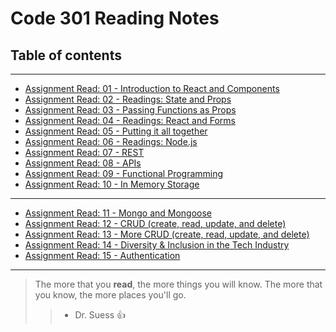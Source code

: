 # Code 301 Reading Notes

## Table of contents
---
* [Assignment Read: 01 - Introduction to React and Components](./class-01.md)
* [Assignment Read: 02 - Readings: State and Props](./class-02.md)
* [Assignment Read: 03 - Passing Functions as Props](./class-03.md)
* [Assignment Read: 04 - Readings: React and Forms](./class-04.md)
* [Assignment Read: 05 - Putting it all together](./class-05.md)
* [Assignment Read: 06 - Readings: Node.js](./class-06.md)
* [Assignment Read: 07 - REST](./class-07.md)
* [Assignment Read: 08 - APIs](./class-08.md)
* [Assignment Read: 09 - Functional Programming](./class-09.md)
* [Assignment Read: 10 -  In Memory Storage](./class-10.md)
__________________________________________________________________

* [Assignment Read: 11 - Mongo and Mongoose](./class-11.md)
* [Assignment Read: 12 - CRUD (create, read, update, and delete)](./class-12.md)
* [Assignment Read: 13 -  More CRUD (create, read, update, and delete)](./class-13.md)
* [Assignment Read: 14 - Diversity & Inclusion in the Tech Industry](./class-14.md)
* [Assignment Read: 15 -  Authentication](./class-15.md)

__________________________________________________________________

> The more that you **read**, the more things you will know. The more that you know, the more places you'll go. 
>> - Dr. Suess :+1:

